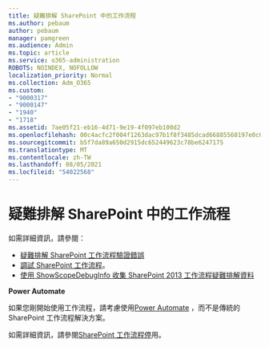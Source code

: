 ```yaml
---
title: 疑難排解 SharePoint 中的工作流程
ms.author: pebaum
author: pebaum
manager: pamgreen
ms.audience: Admin
ms.topic: article
ms.service: o365-administration
ROBOTS: NOINDEX, NOFOLLOW
localization_priority: Normal
ms.collection: Adm_O365
ms.custom:
- "9000317"
- "9000147"
- "1940"
- "1718"
ms.assetid: 7ae05f21-eb16-4d71-9e19-4f097eb100d2
ms.openlocfilehash: 00c4acfc2f004f1263dac97b1f8f3485dcad66885560197e0c0a6e13e8cd34b1
ms.sourcegitcommit: b5f7da89a650d2915dc652449623c78be6247175
ms.translationtype: MT
ms.contentlocale: zh-TW
ms.lasthandoff: 08/05/2021
ms.locfileid: "54022568"
---
```

# <a name="troubleshoot-workflows-in-sharepoint"></a>疑難排解 SharePoint 中的工作流程

如需詳細資訊，請參閱：

- [疑難排解 SharePoint 工作流程驗證錯誤](/sharepoint/dev/general-development/troubleshooting-sharepoint-server-workflow-validation-errors-in-visio)
- [調試 SharePoint 工作流程](/sharepoint/dev/general-development/debugging-sharepoint-server-workflows)。
- [使用 ShowScopeDebugInfo 收集 SharePoint 2013 工作流程疑難排解資料](/sharepoint/troubleshoot/workflows/gather-workflow-data)

**Power Automate**

如果您剛開始使用工作流程，請考慮使用[Power Automate](/power-automate/modern-approvals) ，而不是傳統的 SharePoint 工作流程解決方案。

如需詳細資訊，請參閱[SharePoint 工作流程停](/alchemyinsights/sharepoint-workflows-retiring)用。
